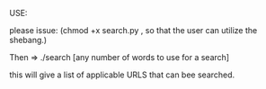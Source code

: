 



USE:

please issue: (chmod +x search.py , so that the user can utilize the shebang.)

Then => ./search [any number of words to use for a search]

this will give a list of applicable URLS that can bee searched. 




